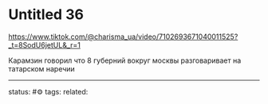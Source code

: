 # Untitled 36
https://www.tiktok.com/@charisma_ua/video/7102693671040011525?_t=8SodU6jetUL&_r=1

Карамзин говорил что 8 губерний вокруг москвы разговаривает на татарском наречии


---
status: #⚙️ 
tags: 
related: 
